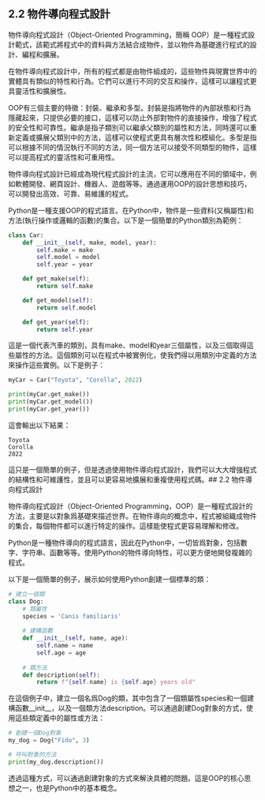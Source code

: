 ## 2.2 物件導向程式設計

物件導向程式設計（Object-Oriented Programming，簡稱 OOP）是一種程式設計範式，該範式將程式中的資料與方法結合成物件，並以物件為基礎進行程式的設計、編程和擴展。

在物件導向程式設計中，所有的程式都是由物件組成的，這些物件與現實世界中的實體具有類似的特性和行為。它們可以進行不同的交互和操作，這樣可以讓程式更具靈活性和擴展性。

OOP有三個主要的特徵：封裝、繼承和多型。封裝是指將物件的內部狀態和行為隱藏起來，只提供必要的接口，這樣可以防止外部對物件的直接操作，增強了程式的安全性和可靠性。繼承是指子類別可以繼承父類別的屬性和方法，同時還可以重新定義或擴展父類別中的方法，這樣可以使程式更具有層次性和模組化。多型是指可以根據不同的情況執行不同的方法，同一個方法可以接受不同類型的物件，這樣可以提高程式的靈活性和可重用性。

物件導向程式設計已經成為現代程式設計的主流，它可以應用在不同的領域中，例如軟體開發、網頁設計、機器人、遊戲等等。通過運用OOP的設計思想和技巧，可以開發出高效、可靠、易維護的程式。


Python是一種支援OOP的程式語言。在Python中，物件是一些資料(又稱屬性)和方法(執行操作或邏輯的函數)的集合。以下是一個簡單的Python類別為範例：

```py
class Car:
    def __init__(self, make, model, year):
        self.make = make
        self.model = model
        self.year = year

    def get_make(self):
        return self.make

    def get_model(self):
        return self.model

    def get_year(self):
        return self.year
```

這是一個代表汽車的類別，具有make、model和year三個屬性，以及三個取得這些屬性的方法。這個類別可以在程式中被實例化，使我們得以用類別中定義的方法來操作這些實例。以下是例子：

```py
myCar = Car("Toyota", "Corolla", 2022)

print(myCar.get_make())
print(myCar.get_model())
print(myCar.get_year())
```

這會輸出以下結果：

```
Toyota
Corolla
2022
```

這只是一個簡單的例子，但是透過使用物件導向程式設計，我們可以大大增強程式的結構性和可維護性，並且可以更容易地擴展和重複使用程式碼。## 2.2 物件導向程式設計

物件導向程式設計（Object-Oriented Programming，OOP）是一種程式設計的方法，主要是以對象爲基礎來描述世界。在物件導向的概念中，程式被組織成物件的集合，每個物件都可以進行特定的操作。這樣能使程式更容易理解和修改。

Python是一種物件導向的程式語言，因此在Python中，一切皆爲對象，包括數字、字符串、函數等等。使用Python的物件導向特性，可以更方便地開發複雜的程式。

以下是一個簡單的例子，展示如何使用Python創建一個標準的類：

```python
# 建立一個類
class Dog:
    # 類屬性
    species = 'Canis familiaris'
    
    # 建構函數
    def __init__(self, name, age):
        self.name = name
        self.age = age
    
    # 類方法
    def description(self):
        return f"{self.name} is {self.age} years old"
```

在這個例子中，建立一個名爲Dog的類，其中包含了一個類屬性species和一個建構函數__init__，以及一個類方法description。可以通過創建Dog對象的方式，使用這些類定義中的屬性或方法：

```python
# 創建一個Dog對象
my_dog = Dog("Fido", 3)

# 呼叫對象的方法
print(my_dog.description())
```

透過這種方式，可以通過創建對象的方式來解決具體的問題。這是OOP的核心思想之一，也是Python中的基本概念。